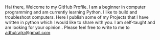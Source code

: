 Hai there, Welcome to my GitHub Profile.
I am a beginner in computer programming and am currently learning Python.
I like to build and troubleshoot computers.
Here I publish some of my Projects that I have written in python which I would like to share with you.
I am self-taught and am looking for your opinion .
Please feel free to write to me to adhulrajkr@gmail.com


<!---
Adhulraj/Adhulraj is a ✨ special ✨ repository because its `README.md` (this file) appears on your GitHub profile.
You can click the Preview link to take a look at your changes.
--->
